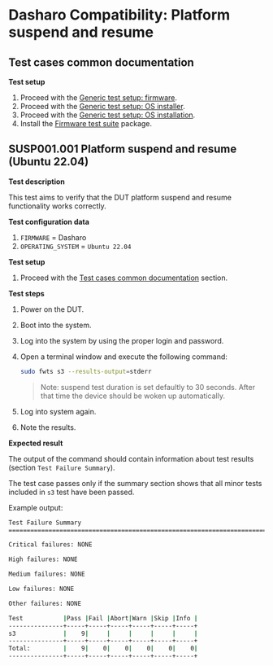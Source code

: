 # Dasharo Compatibility: Platform suspend and resume

## Test cases common documentation

**Test setup**

1. Proceed with the
    [Generic test setup: firmware](../../generic-test-setup#firmware).
1. Proceed with the
    [Generic test setup: OS installer](../../generic-test-setup#os-installer).
1. Proceed with the
    [Generic test setup: OS installation](../../generic-test-setup#os-installation).
1. Install the [Firmware test suite](https://wiki.ubuntu.com/FirmwareTestSuite)
    package.

## SUSP001.001 Platform suspend and resume (Ubuntu 22.04)

**Test description**

This test aims to verify that the DUT platform suspend and resume
functionality works correctly.

**Test configuration data**

1. `FIRMWARE` = Dasharo
1. `OPERATING_SYSTEM` = `Ubuntu 22.04`

**Test setup**

1. Proceed with the
    [Test cases common documentation](#test-cases-common-documentation) section.

**Test steps**

1. Power on the DUT.
1. Boot into the system.
1. Log into the system by using the proper login and password.
1. Open a terminal window and execute the following command:

    ```bash
    sudo fwts s3 --results-output=stderr
    ```

    > Note: suspend test duration is set defaultly to 30 seconds. After
    that time the device should be woken up automatically.

1. Log into system again.
1. Note the results.

**Expected result**

The output of the command should contain information about test results
(section `Test Failure Summary`).

The test case passes only if the summary section shows that all minor
tests included in `s3` test have been passed.

Example output:

```bash
Test Failure Summary
================================================================================

Critical failures: NONE

High failures: NONE

Medium failures: NONE

Low failures: NONE

Other failures: NONE

Test           |Pass |Fail |Abort|Warn |Skip |Info |
---------------+-----+-----+-----+-----+-----+-----+
s3             |    9|     |     |     |     |     |
---------------+-----+-----+-----+-----+-----+-----+
Total:         |    9|    0|    0|    0|    0|    0|
---------------+-----+-----+-----+-----+-----+-----+
```

